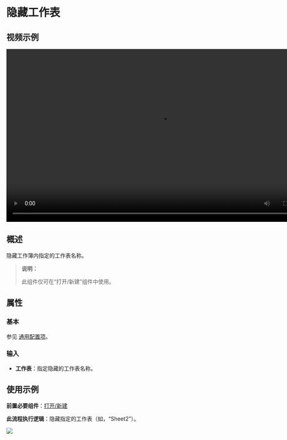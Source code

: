 # 隐藏工作表

## 视频示例

<video controls height='450px' width='800px' src="https://encooacademy.oss-cn-shanghai.aliyuncs.com/activity/HideWorkSheet.mp4"></video>

## 概述

隐藏工作簿内指定的工作表名称。

> **说明：**
>
> 此组件仅可在“打开/新建”组件中使用。

## 属性

### 基本

参见 [通用配置项](../../Appendix/CommonConfigurationItems.md)。

### 输入

- **工作表**：指定隐藏的工作表名称。

## 使用示例

**前置必要组件**：[打开/新建](../OfficeExcel/OpenExcel.md)

**此流程执行逻辑**：隐藏指定的工作表（如，“Sheet2”）。

![](https://docimages.blob.core.chinacloudapi.cn/images/Activities/HideWorksheets1.png)
